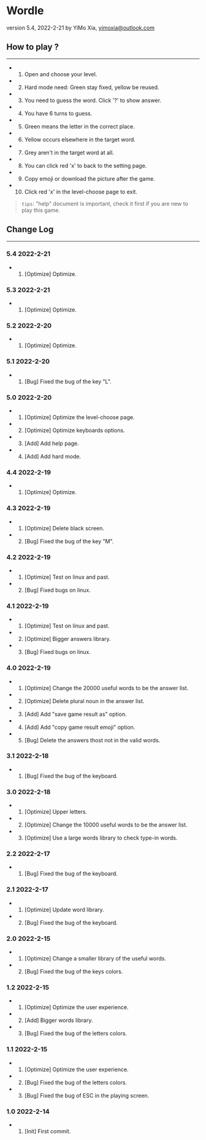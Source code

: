 # Wordle

version 5.4, 2022-2-21 by YiMo Xia, <yimoxia@outlook.com>

## How to play ?

***

- 1. Open and choose your level. 
- 2. Hard mode need: Green stay fixed, yellow be reused. 
- 3. You need to guess the word. Click '?' to show answer. 
- 4. You have 6 turns to guess. 
- 5. Green means the letter in the correct place. 
- 6. Yellow occurs elsewhere in the target word. 
- 7. Grey aren't in the target word at all. 
- 8. You can click red 'x' to back to the setting page. 
- 9. Copy emoji or download the picture after the game.
- 10. Click red 'x' in the level-choose page to exit.
> `tips`: "help" document is important, check it first if you are new to play this game.  

## Change Log

***

### 5.4 2022-2-21

- 1. [Optimize] Optimize. 

### 5.3 2022-2-21

- 1. [Optimize] Optimize. 

### 5.2 2022-2-20

- 1. [Optimize] Optimize. 

### 5.1 2022-2-20

- 1. [Bug] Fixed the bug of the key "L". 

### 5.0 2022-2-20

- 1. [Optimize] Optimize the level-choose page. 
- 2. [Optimize] Optimize keyboards options.
- 3. [Add] Add help page. 
- 4. [Add] Add hard mode.

### 4.4 2022-2-19

- 1. [Optimize] Optimize. 

### 4.3 2022-2-19

- 1. [Optimize] Delete black screen.
- 2. [Bug] Fixed the bug of the key "M".

### 4.2 2022-2-19

- 1. [Optimize] Test on linux and past.
- 2. [Bug] Fixed bugs on linux.

### 4.1 2022-2-19

- 1. [Optimize] Test on linux and past.
- 2. [Optimize] Bigger answers library.
- 3. [Bug] Fixed bugs on linux.

### 4.0 2022-2-19

- 1. [Optimize] Change the 20000 useful words to be the answer list.
- 2. [Optimize] Delete plural noun in the answer list.
- 3. [Add] Add "save game result as" option.
- 4. [Add] Add "copy game result emoji" option.
- 5. [Bug] Delete the answers thost not in the valid words.

### 3.1 2022-2-18

- 1. [Bug] Fixed the bug of the keyboard.

### 3.0 2022-2-18

- 1. [Optimize] Upper letters.
- 2. [Optimize] Change the 10000 useful words to be the answer list.
- 3. [Optimize] Use a large words library to check type-in words.

### 2.2 2022-2-17

- 1. [Bug] Fixed the bug of the keyboard.

### 2.1 2022-2-17

- 1. [Optimize] Update word library.
- 2. [Bug] Fixed the bug of the keyboard.

### 2.0 2022-2-15

- 1. [Optimize] Change a smaller library of the useful words.
- 2. [Bug] Fixed the bug of the keys colors.

### 1.2 2022-2-15

- 1. [Optimize] Optimize the user experience.
- 2. [Add] Bigger words library.
- 3. [Bug] Fixed the bug of the letters colors.

### 1.1 2022-2-15

- 1. [Optimize] Optimize the user experience.
- 2. [Bug] Fixed the bug of the letters colors.
- 3. [Bug] Fixed the bug of ESC in the playing screen.

### 1.0 2022-2-14

- 1. [Init] First commit.
